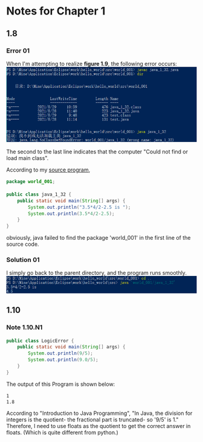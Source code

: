 # Notes for Chapter 1  

## 1.8 
### Error 01
When I'm attempting to realize **figure 1.9**, the following error occurs:
![](https://github.com/difficulttopickaname/i_guess_this_is_it/blob/java_beginner/Intro_to_Java_Programming_10th/Pictures/jl_c1_8_error_package_1.png)

The second to the last line indicates that the computer "Could not find or load main class".

According to my [source program](https://github.com/difficulttopickaname/i_guess_this_is_it/blob/java_beginner/Intro_to_Java_Programming_10th/Source_code/java_1_32.java), 
```java
package world_001;

public class java_1_32 {
	public static void main(String[] args) {
		System.out.println("3.5*4/2-2.5 is ");
		System.out.println(3.5*4/2-2.5);
	}
}
```
obviously, java failed to find the package 'world_001' in the first line of the source code.

### Solution 01
I simply go back to the parent directory, and the program runs smoothly.
![](https://github.com/difficulttopickaname/i_guess_this_is_it/blob/java_beginner/Intro_to_Java_Programming_10th/Pictures/jl_c1_8_error_package%20_2%20.png)

## 1.10
### Note 1.10.N1
```java
public class LogicError {
	public static void main(String[] args) {
		System.out.println(9/5);
		System.out.println(9.0/5);
	}
}
```  
The output of this Program is shown below:  
```
1
1.8
```  
According to "Introduction to Java Programming", "In Java, the division for integers is the quotient- the fractional part is truncated- so '9/5' is 1."  
Therefore, I need to use floats as the quotient to get the correct answer in floats. (Which is quite different from python.)

